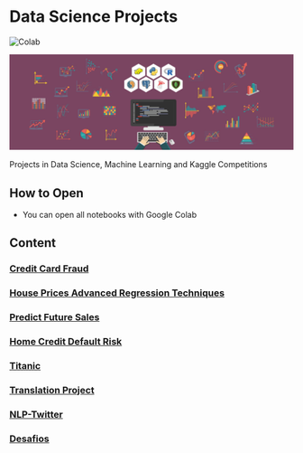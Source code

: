 # Data Science Projects


![Colab](https://colab.research.google.com/assets/colab-badge.svg)

![cover image](img/171127-Data-Science.jpg)

Projects in Data Science, Machine Learning and Kaggle Competitions

## How to Open

- You can open all notebooks with Google Colab
## Content

### [Credit Card Fraud](https://github.com/rafaelmgr12/ds-projects/tree/main/Credit-Card-Fraud)
### [House Prices Advanced Regression Techniques](https://github.com/rafaelmgr12/ds-projects/tree/main/House-Prices-Advanced-Regression-Techniques)
### [Predict Future Sales](https://github.com/rafaelmgr12/ds-projects/tree/main/Predict-Future-Sales)
### [Home Credit Default Risk](https://github.com/rafaelmgr12/ds-projects/tree/main/Home-Credit-Default-Risk)
### [Titanic](https://github.com/rafaelmgr12/ds-projects/tree/main/Titanic)
### [Translation Project](https://github.com/rafaelmgr12/ds-projects/tree/main/Translation-Project)
### [NLP-Twitter](https://github.com/rafaelmgr12/ds-projects/tree/main/NLP-Twitter)
### [Desafios](https://github.com/rafaelmgr12/ds-projects/tree/main/Desafios)
